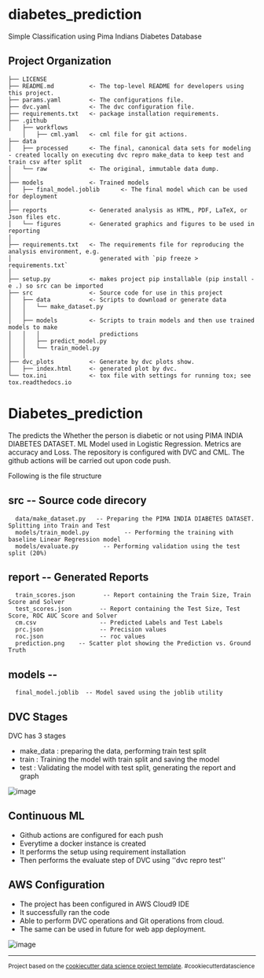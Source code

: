 diabetes_prediction
==============================

Simple Classification using Pima Indians Diabetes Database

Project Organization
------------

    ├── LICENSE
    ├── README.md          <- The top-level README for developers using this project.
    ├── params.yaml        <- The configurations file.
    ├── dvc.yaml           <- The dvc configuration file.
    ├── requirements.txt   <- package installation requirements.
    ├── .github 
    │   ├── workflows
        │   ├── cml.yaml   <- cml file for git actions.
    ├── data
    │   ├── processed      <- The final, canonical data sets for modeling - created locally on executing dvc repro make_data to keep test and train csv after split
    │   └── raw            <- The original, immutable data dump.
    │
    ├── models             <- Trained models
    │   ├── final_model.joblib      <- The final model which can be used for deployment
    │
    ├── reports            <- Generated analysis as HTML, PDF, LaTeX, or Json files etc.
    │   └── figures        <- Generated graphics and figures to be used in reporting
    │
    ├── requirements.txt   <- The requirements file for reproducing the analysis environment, e.g.
    │                         generated with `pip freeze > requirements.txt`
    │
    ├── setup.py           <- makes project pip installable (pip install -e .) so src can be imported
    ├── src                <- Source code for use in this project
    │   ├── data           <- Scripts to download or generate data
    │   │   └── make_dataset.py
    │   │
    │   ├── models         <- Scripts to train models and then use trained models to make
    │   │   │                 predictions
    │   │   ├── predict_model.py
    │   │   └── train_model.py
    │   │
    ├── dvc_plots          <- Generate by dvc plots show.
    │   ├── index.html     <- generated plot by dvc.
    └── tox.ini            <- tox file with settings for running tox; see tox.readthedocs.io
    
    
# Diabetes_prediction

The predicts the Whether the person is diabetic or not using PIMA INDIA DIABETES DATASET. 
ML Model used in Logistic Regression. Metrics are accuracy and Loss.
The repository is configured with DVC and CML. 
The github actions will be carried out upon code push.


Following is the file structure

## src -- Source code direcory
      data/make_dataset.py   -- Preparing the PIMA INDIA DIABETES DATASET. Splitting into Train and Test
      models/train_model.py          -- Performing the training with baseline Linear Regression model
      models/evaluate.py       -- Performing validation using the test split (20%)

## report -- Generated Reports
      train_scores.json        -- Report containing the Train Size, Train Score and Solver
      test_scores.json        -- Report containing the Test Size, Test Score, ROC AUC Score and Solver
      cm.csv                  -- Predicted Labels and Test Labels
      prc.json                -- Precision values
      roc.json                -- roc values
      prediction.png    -- Scatter plot showing the Prediction vs. Ground Truth

## models -- 
      final_model.joblib  -- Model saved using the joblib utility


## DVC Stages

DVC has 3 stages
- make_data : preparing the data, performing train test split
- train : Training the model with train split and saving the model
- test : Validating the model with test split, generating the report and graph

![image](https://user-images.githubusercontent.com/47142192/177393533-df06f843-0309-48f0-9592-2b01b2cfbbb7.png)


## Continuous ML
- Github actions are configured for each push
- Everytime a docker instance is created
- It performs the setup using requirement installation
- Then performs the evaluate step of DVC using ''dvc repro test''

## AWS Configuration
- The project has been configured in AWS Cloud9 IDE
- It successfully ran the code
- Able to perform DVC operations and Git operations from cloud.
- The same can be used in future for web app deployment.


![image](https://user-images.githubusercontent.com/47142192/177395538-a507c2d3-f672-43fe-bdb3-920df5801b38.png)


--------

<p><small>Project based on the <a target="_blank" href="https://drivendata.github.io/cookiecutter-data-science/">cookiecutter data science project template</a>. #cookiecutterdatascience</small></p>

